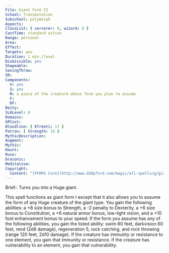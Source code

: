 ```yaml
---
File: Giant Form II
School: Transmutation
Subschool: polymorph
Aspects: 
ClassList: { sorcerer: 8, wizard: 8 }
CastTime: standard action
Range: personal
Area: 
Effect: 
Targets: you
Duration: 1 min./level
Dismissible: yes
Shapeable: 
SavingThrow: 
SR: 
Components:
  V: yes
  S: yes
  M: a piece of the creature whose form you plan to assume
  F: 
  DF: 
Deity: 
SLALevel: 8
Domains: 
GPCost: 
Bloodline: { Efreeti: 17 }
Patron: { Strength: 16 }
MythicDescription: 
Augment: 
Mythic: 
Haunt: 
Ruse: 
Draconic: 
Meditative: 
Copyright:
  Content: "[PFRPG Core](http://www.d20pfsrd.com/magic/all-spells/g/giant-form-i)"
---
```

Brief:: Turns you into a Huge giant.

This spell functions as giant form I except that it also allows you to assume the form of any Huge creature of the giant type. You gain the following abilities: a +8 size bonus to Strength, a -2 penalty to Dexterity, a +6 size bonus to Constitution, a +6 natural armor bonus, low-light vision, and a +10 foot enhancement bonus to your speed. If the form you assume has any of the following abilities, you gain the listed ability: swim 60 feet, darkvision 60 feet, rend (2d8 damage), regeneration 5, rock catching, and rock throwing (range 120 feet, 2d10 damage). If the creature has immunity or resistance to one element, you gain that immunity or resistance. If the creature has vulnerability to an element, you gain that vulnerability.
